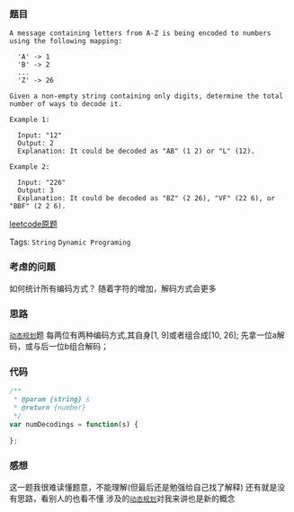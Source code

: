 ### 题目
```
A message containing letters from A-Z is being encoded to numbers using the following mapping:

  'A' -> 1
  'B' -> 2
  ...
  'Z' -> 26

Given a non-empty string containing only digits, determine the total number of ways to decode it.

Example 1:

  Input: "12"
  Output: 2
  Explanation: It could be decoded as "AB" (1 2) or "L" (12).

Example 2:

  Input: "226"
  Output: 3
  Explanation: It could be decoded as "BZ" (2 26), "VF" (22 6), or "BBF" (2 2 6).
```
[leetcode原题](https://leetcode.com/problems/decode-ways/description/)

Tags: `String` `Dynamic Programing`

### 考虑的问题
如何统计所有编码方式？
随着字符的增加，解码方式会更多

### 思路
[`动态规划`](../basics/dynamic-programing.md)题
每两位有两种编码方式,其自身[1, 9]或者组合成[10, 26];
先拿一位a解码，或与后一位b组合解码；

### 代码
```js
/**
 * @param {string} s
 * @return {number}
 */
var numDecodings = function(s) {
    
};
```

### 感想
这一题我很难读懂题意，不能理解(但最后还是勉强给自己找了解释)
还有就是没有思路，看别人的也看不懂
涉及的[`动态规划`](../basics/dynamic-programing.md)对我来讲也是新的概念
